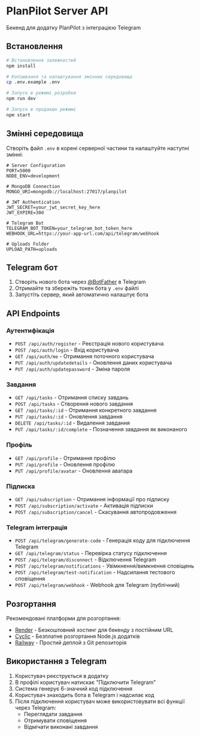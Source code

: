 # PlanPilot Server API

Бекенд для додатку PlanPilot з інтеграцією Telegram

## Встановлення

```bash
# Встановлення залежностей
npm install

# Копіювання та налаштування змінних середовища
cp .env.example .env

# Запуск в режимі розробки
npm run dev

# Запуск в продакшн режимі
npm start
```

## Змінні середовища

Створіть файл `.env` в корені серверної частини та налаштуйте наступні змінні:

```
# Server Configuration
PORT=5000
NODE_ENV=development

# MongoDB Connection
MONGO_URI=mongodb://localhost:27017/planpilot

# JWT Authentication
JWT_SECRET=your_jwt_secret_key_here
JWT_EXPIRE=30d

# Telegram Bot
TELEGRAM_BOT_TOKEN=your_telegram_bot_token_here
WEBHOOK_URL=https://your-app-url.com/api/telegram/webhook

# Uploads Folder
UPLOAD_PATH=uploads
```

## Telegram бот

1. Створіть нового бота через [@BotFather](https://t.me/BotFather) в Telegram
2. Отримайте та збережіть токен бота у `.env` файлі
3. Запустіть сервер, який автоматично налаштує бота

## API Endpoints

### Аутентифікація

- `POST /api/auth/register` - Реєстрація нового користувача
- `POST /api/auth/login` - Вхід користувача
- `GET /api/auth/me` - Отримання поточного користувача
- `PUT /api/auth/updatedetails` - Оновлення даних користувача
- `PUT /api/auth/updatepassword` - Зміна пароля

### Завдання

- `GET /api/tasks` - Отримання списку завдань
- `POST /api/tasks` - Створення нового завдання
- `GET /api/tasks/:id` - Отримання конкретного завдання
- `PUT /api/tasks/:id` - Оновлення завдання
- `DELETE /api/tasks/:id` - Видалення завдання
- `PUT /api/tasks/:id/complete` - Позначення завдання як виконаного

### Профіль

- `GET /api/profile` - Отримання профілю
- `PUT /api/profile` - Оновлення профілю
- `PUT /api/profile/avatar` - Оновлення аватара

### Підписка

- `GET /api/subscription` - Отримання інформації про підписку
- `POST /api/subscription/activate` - Активація підписки
- `POST /api/subscription/cancel` - Скасування автопродовження

### Telegram інтеграція

- `POST /api/telegram/generate-code` - Генерація коду для підключення Telegram
- `GET /api/telegram/status` - Перевірка статусу підключення
- `POST /api/telegram/disconnect` - Відключення Telegram
- `POST /api/telegram/notifications` - Увімкнення/вимкнення сповіщень
- `POST /api/telegram/test-notification` - Надсилання тестового сповіщення
- `POST /api/telegram/webhook` - Webhook для Telegram (публічний)

## Розгортання

Рекомендовані платформи для розгортання:

- [Render](https://render.com/) - Безкоштовний хостинг для бекенду з постійним URL
- [Cyclic](https://www.cyclic.sh/) - Безплатне розгортання Node.js додатків
- [Railway](https://railway.app/) - Простий деплой з Git репозиторія

## Використання з Telegram

1. Користувач реєструється в додатку
2. В профілі користувач натискає "Підключити Telegram"
3. Система генерує 6-значний код підключення
4. Користувач знаходить бота в Telegram і надсилає код
5. Після підключення користувач може використовувати всі функції через Telegram:
   - Переглядати завдання
   - Отримувати сповіщення
   - Відмічати виконані завдання 